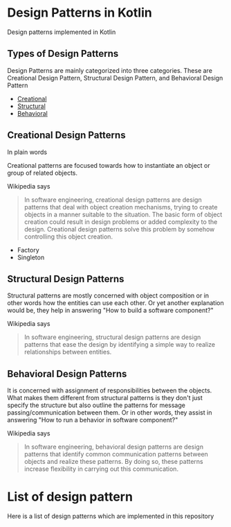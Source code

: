 # Design Patterns in Kotlin

Design patterns implemented in Kotlin

## Types of Design Patterns

Design Patterns are mainly categorized into three categories. These are Creational Design Pattern, Structural Design Pattern, and Behavioral Design Pattern

* [Creational](#creational-design-patterns)
* [Structural](#structural-design-patterns)
* [Behavioral](#behavioral-design-patterns)

## Creational Design Patterns

In plain words

Creational patterns are focused towards how to instantiate an object or group of related objects.

Wikipedia says
> In software engineering, creational design patterns are design patterns that deal with object creation mechanisms,
> trying to create objects in a manner suitable to the situation. The basic form of object creation could result
> in design problems or added complexity to the design. Creational design patterns solve this problem by somehow
> controlling this object creation.

* Factory
* Singleton

## Structural Design Patterns

Structural patterns are mostly concerned with object composition or in other words how the entities can use each other. Or yet another explanation would be, they help in answering "How to build a software component?"

Wikipedia says
> In software engineering, structural design patterns are design patterns that ease the design by identifying a simple
> way to realize relationships between entities.

## Behavioral Design Patterns


It is concerned with assignment of responsibilities between the objects. What makes them different from structural patterns is they don't just specify the structure but also outline the patterns for message passing/communication between them. Or in other words, they assist in answering "How to run a behavior in software component?"

Wikipedia says
> In software engineering, behavioral design patterns are design patterns that identify common communication patterns
> between objects and realize these patterns. By doing so, these patterns increase flexibility in carrying out this
> communication.

# List of design pattern

Here is a list of design patterns which are implemented in this repository
